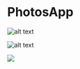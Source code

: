 # PhotosApp


![alt text](https://github.com/opexcode/restapi/blob/main/ph1.png)

![alt text](https://github.com/opexcode/restapi/blob/main/ph2.png)

<img src="https://github.com/opexcode/restapi/blob/main/ph1.png">

